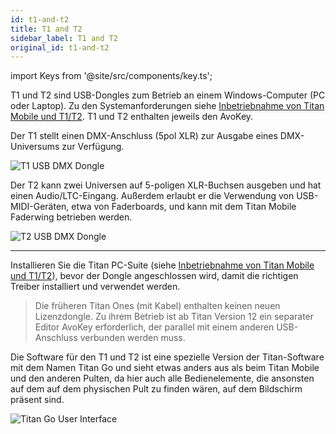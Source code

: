 ```yaml
---
id: t1-and-t2
title: T1 and T2
sidebar_label: T1 and T2
original_id: t1-and-t2
---
```


import Keys from '@site/src/components/key.ts';

T1 und T2 sind USB-Dongles zum Betrieb an einem Windows-Computer (PC oder
Laptop). Zu den Systemanforderungen siehe [Inbetriebnahme von Titan Mobile und T1/T2](../titan-basics.md#inbetriebnahme-von-titan-mobile-und-t1t2). T1 und T2 enthalten jeweils den AvoKey.

Der T1 stellt einen DMX-Anschluss (5pol XLR) zur Ausgabe eines
DMX-Universums zur Verfügung.

![T1 USB DMX Dongle](/docs/images/T1.png)

Der T2 kann zwei Universen auf 5-poligen XLR-Buchsen ausgeben und hat
einen Audio/LTC-Eingang. Außerdem erlaubt er die Verwendung von
USB-MIDI-Geräten, etwa von Faderboards, und kann mit dem Titan Mobile
Faderwing betrieben werden.

![T2 USB DMX Dongle](/docs/images/T2.png)


[](https://youtu.be/wO94RvG6agI "T2 USB Interface")

---

Installieren Sie die Titan PC-Suite (siehe [Inbetriebnahme von Titan Mobile und T1/T2](../titan-basics.md#inbetriebnahme-von-titan-mobile-und-t1t2)), bevor der
Dongle angeschlossen wird, damit die richtigen Treiber installiert und
verwendet werden.

> Die früheren Titan Ones (mit Kabel) enthalten keinen neuen Lizenzdongle. Zu ihrem Betrieb ist ab Titan Version 12 ein separater Editor AvoKey erforderlich, der parallel mit einem anderen USB-Anschluss verbunden werden muss.

Die Software für den T1 und T2 ist eine spezielle Version der
Titan-Software mit dem Namen Titan Go und sieht etwas anders aus als
beim Titan Mobile und den anderen Pulten, da hier auch alle
Bedienelemente, die ansonsten auf dem auf dem physischen Pult zu finden
wären, auf dem Bildschirm präsent sind.

![Titan Go User Interface](/docs/images/Titan-Go-User-Interface.png)
